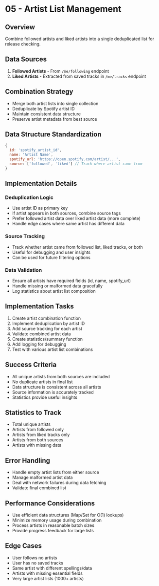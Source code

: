 # 05 - Artist List Management

## Overview
Combine followed artists and liked artists into a single deduplicated list for release checking.

## Data Sources
1. **Followed Artists** - From `/me/following` endpoint
2. **Liked Artists** - Extracted from saved tracks in `/me/tracks` endpoint

## Combination Strategy
- Merge both artist lists into single collection
- Deduplicate by Spotify artist ID
- Maintain consistent data structure
- Preserve artist metadata from best source

## Data Structure Standardization
```javascript
{
  id: 'spotify_artist_id',
  name: 'Artist Name',
  spotify_url: 'https://open.spotify.com/artist/...',
  source: ['followed', 'liked'] // Track where artist came from
}
```

## Implementation Details

### Deduplication Logic
- Use artist ID as primary key
- If artist appears in both sources, combine source tags
- Prefer followed artist data over liked artist data (more complete)
- Handle edge cases where same artist has different data

### Source Tracking
- Track whether artist came from followed list, liked tracks, or both
- Useful for debugging and user insights
- Can be used for future filtering options

### Data Validation
- Ensure all artists have required fields (id, name, spotify_url)
- Handle missing or malformed data gracefully
- Log statistics about artist list composition

## Implementation Tasks
1. Create artist combination function
2. Implement deduplication by artist ID
3. Add source tracking for each artist
4. Validate combined artist data
5. Create statistics/summary function
6. Add logging for debugging
7. Test with various artist list combinations

## Success Criteria
- All unique artists from both sources are included
- No duplicate artists in final list
- Data structure is consistent across all artists
- Source information is accurately tracked
- Statistics provide useful insights

## Statistics to Track
- Total unique artists
- Artists from followed only
- Artists from liked tracks only  
- Artists from both sources
- Artists with missing data

## Error Handling
- Handle empty artist lists from either source
- Manage malformed artist data
- Deal with network failures during data fetching
- Validate final combined list

## Performance Considerations
- Use efficient data structures (Map/Set for O(1) lookups)
- Minimize memory usage during combination
- Process artists in reasonable batch sizes
- Provide progress feedback for large lists

## Edge Cases
- User follows no artists
- User has no saved tracks
- Same artist with different spellings/data
- Artists with missing essential fields
- Very large artist lists (1000+ artists)